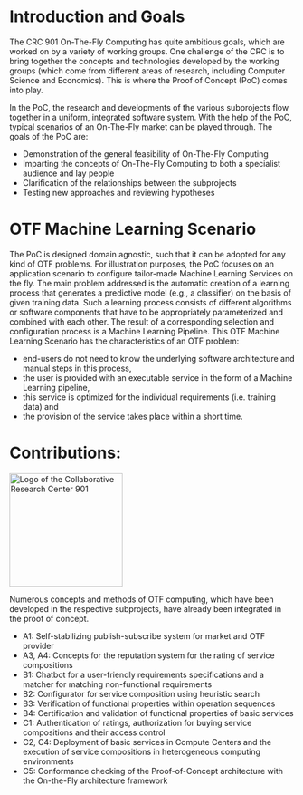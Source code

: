 # Introduction and Goals

The CRC 901 On-The-Fly Computing has quite ambitious goals, which are worked on by a variety of working groups. One challenge of the CRC is to bring together the concepts and technologies developed by the working groups (which come from different areas of research, including Computer Science and Economics). This is where the Proof of Concept (PoC) comes into play.


In the PoC, the research and developments of the various subprojects flow together in a uniform, integrated software system. With the help of the PoC, typical scenarios of an On-The-Fly market can be played through. The goals of the PoC are:

- Demonstration of the general feasibility of On-The-Fly Computing
- Imparting the concepts of On-The-Fly Computing to both a specialist audience and lay people
- Clarification of the relationships between the subprojects
- Testing new approaches and reviewing hypotheses



# OTF Machine Learning Scenario

The PoC is designed domain agnostic, such that it can be adopted for any kind of OTF problems. For illustration purposes, the PoC focuses on an application scenario to configure tailor-made Machine Learning Services on the fly. The main problem addressed is the automatic creation of a learning process that generates a predictive model (e.g., a classifier) ​​on the basis of given training data. Such a learning process consists of different algorithms or software components that have to be appropriately parameterized and combined with each other. The result of a corresponding selection and configuration process is a Machine Learning Pipeline. This OTF Machine Learning Scenario has the characteristics of an OTF problem:

- end-users do not need to know the underlying software architecture and manual steps in this process,
- the user is provided with an executable service in the form of a Machine Learning pipeline,
- this service is optimized for the individual requirements (i.e. training data) and
- the provision of the service takes place within a short time.


# Contributions:

<img src="SFB_901_Logo_Final_blau.svg" alt="Logo of the Collaborative Research Center 901" width="200"/>

Numerous concepts and methods of OTF computing, which have been developed in the respective subprojects, have already been integrated in the proof of concept.

- A1: Self-stabilizing publish-subscribe system for market and OTF provider
- A3, A4: Concepts for the reputation system for the rating of service compositions
- B1: Chatbot for a user-friendly requirements specifications and a matcher for matching non-functional requirements
- B2: Configurator for service composition using heuristic search
- B3: Verification of functional properties within operation sequences
- B4: Certification and validation of functional properties of basic services
- C1: Authentication of ratings, authorization for buying service compositions and their access control
- C2, C4: Deployment of basic services in Compute Centers and the execution of service compositions in heterogeneous computing environments
- C5: Conformance checking of the Proof-of-Concept architecture with the On-the-Fly architecture framework
